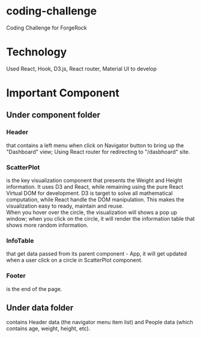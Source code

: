 # coding-challenge
Coding Challenge for ForgeRock 

# Technology
Used React, Hook, D3.js, React router, Material UI to develop 

# Important Component 
## Under component folder
### Header
that contains a left menu when click on Navigator button to bring up the "Dashboard" view; Using React router for redirecting to "/dasbhoard" site. </br>
### ScatterPlot
is the key visualization component that presents the Weight and Height information. It uses D3 and React, while remaining using the pure React Virtual DOM for development. D3 is target to solve all mathematical computation, while React handle the DOM manipulation. This makes the visualization easy to ready, maintain and reuse. </br>
When you hover over the circle, the visualization will shows a pop up window; when you click on the circle, it will render the information table that shows more random information.
### InfoTable
that get data passed from its parent component - App, it will get updated when a user click on a circle in ScatterPlot component.</br>
### Footer
is the end of the page.
## Under data folder
contains Header data (the navigator menu item list) and People data (which contains age, weight, height, etc).




